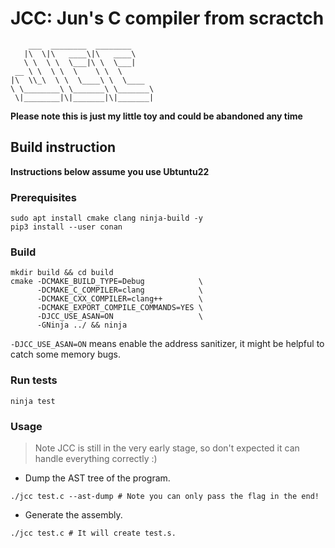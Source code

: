 # JCC: Jun's C compiler from scractch
```
    ___  ________  ________     
   |\  \|\   ____\|\   ____\    
   \ \  \ \  \___|\ \  \___|    
 __ \ \  \ \  \    \ \  \       
|\  \\_\  \ \  \____\ \  \____  
\ \________\ \_______\ \_______\
 \|________|\|_______|\|_______|
```
**Please note this is just my little toy and could be abandoned any time**

## Build instruction

**Instructions below assume you use Ubtuntu22**

### Prerequisites
```
sudo apt install cmake clang ninja-build -y
pip3 install --user conan
```
### Build
```
mkdir build && cd build
cmake -DCMAKE_BUILD_TYPE=Debug            \
      -DCMAKE_C_COMPILER=clang            \
      -DCMAKE_CXX_COMPILER=clang++        \
      -DCMAKE_EXPORT_COMPILE_COMMANDS=YES \
      -DJCC_USE_ASAN=ON                   \
      -GNinja ../ && ninja
```
`-DJCC_USE_ASAN=ON` means enable the address sanitizer, it might be helpful to catch some memory bugs.
### Run tests
```
ninja test
```

### Usage
> Note JCC is still in the very early stage, so don't expected it can handle everything correctly :)

- Dump the AST tree of the program.
```
./jcc test.c --ast-dump # Note you can only pass the flag in the end!
```
- Generate the assembly.
```
./jcc test.c # It will create test.s.
```
